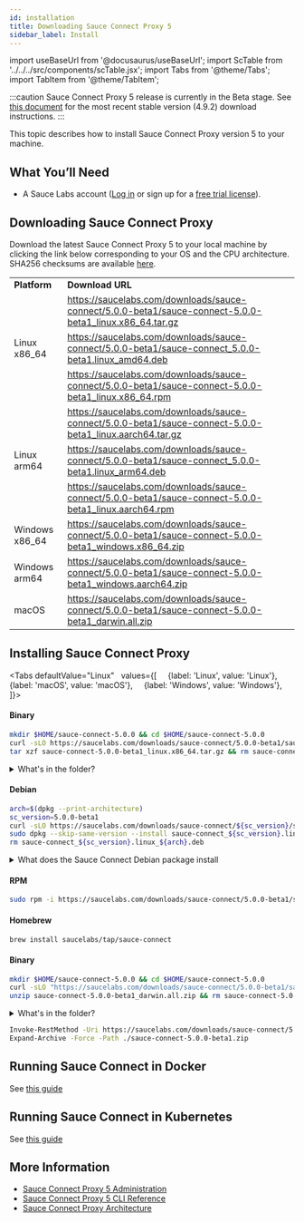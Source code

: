 ```yaml
---
id: installation
title: Downloading Sauce Connect Proxy 5
sidebar_label: Install
---
```


import useBaseUrl from '@docusaurus/useBaseUrl';
import ScTable from '../../../src/components/scTable.jsx';
import Tabs from '@theme/Tabs';
import TabItem from '@theme/TabItem';

:::caution
Sauce Connect Proxy 5 release is currently in the Beta stage. See [this document](/secure-connections/sauce-connect/installation/) for the most recent stable version (4.9.2) download instructions.
:::

This topic describes how to install Sauce Connect Proxy version 5 to your machine.

## What You’ll Need

- A Sauce Labs account ([Log in](https://accounts.saucelabs.com/am/XUI/#login/) or sign up for a [free trial license](https://saucelabs.com/sign-up)).

## Downloading Sauce Connect Proxy

Download the latest Sauce Connect Proxy 5 to your local machine by clicking the link below corresponding to your OS and the CPU architecture.
SHA256 checksums are available [here](https://saucelabs.com/downloads/sauce-connect/5.0.0-beta1/checksums).

<table>
  <tr>
    <td><strong>Platform</strong>
    </td>
    <td><strong>Download URL</strong>
    </td>
  </tr>
  <tr>
    <td rowspan="3">Linux x86_64</td>
    <td>
      <a href="https://saucelabs.com/downloads/sauce-connect/5.0.0-beta1/sauce-connect-5.0.0-beta1_linux.x86_64.tar.gz">https://saucelabs.com/downloads/sauce-connect/5.0.0-beta1/sauce-connect-5.0.0-beta1_linux.x86_64.tar.gz</a>
    </td>
  </tr>
  <tr>
    <td>
      <a href="https://saucelabs.com/downloads/sauce-connect/5.0.0-beta1/sauce-connect_5.0.0-beta1.linux_amd64.deb">https://saucelabs.com/downloads/sauce-connect/5.0.0-beta1/sauce-connect_5.0.0-beta1.linux_amd64.deb</a>
    </td>
  </tr>
  <tr>
    <td>
      <a href="https://saucelabs.com/downloads/sauce-connect/5.0.0-beta1/sauce-connect-5.0.0-beta1_linux.x86_64.rpm">https://saucelabs.com/downloads/sauce-connect/5.0.0-beta1/sauce-connect-5.0.0-beta1_linux.x86_64.rpm</a>
    </td>
  </tr>
  <tr>
    <td rowspan="3">Linux arm64</td>
    <td>
      <a href="https://saucelabs.com/downloads/sauce-connect/5.0.0-beta1/sauce-connect-5.0.0-beta1_linux.aarch64.tar.gz">https://saucelabs.com/downloads/sauce-connect/5.0.0-beta1/sauce-connect-5.0.0-beta1_linux.aarch64.tar.gz</a>
    </td>
  </tr>
  <tr>
    <td>
      <a href="https://saucelabs.com/downloads/sauce-connect/5.0.0-beta1/sauce-connect_5.0.0-beta1.linux_arm64.deb">https://saucelabs.com/downloads/sauce-connect/5.0.0-beta1/sauce-connect_5.0.0-beta1.linux_arm64.deb</a>
    </td>
  </tr>
  <tr>
    <td>
      <a href="https://saucelabs.com/downloads/sauce-connect/5.0.0-beta1/sauce-connect-5.0.0-beta1_linux.aarch64.rpm">https://saucelabs.com/downloads/sauce-connect/5.0.0-beta1/sauce-connect-5.0.0-beta1_linux.aarch64.rpm</a>
    </td>
  </tr>
  <tr>
    <td>Windows x86_64</td>
    <td>
      <a href="https://saucelabs.com/downloads/sauce-connect/5.0.0-beta1/sauce-connect-5.0.0-beta1_windows.x86_64.zip">https://saucelabs.com/downloads/sauce-connect/5.0.0-beta1/sauce-connect-5.0.0-beta1_windows.x86_64.zip</a>
    </td>
  </tr>
  <tr>
    <td>Windows arm64</td>
    <td>
      <a href="https://saucelabs.com/downloads/sauce-connect/5.0.0-beta1/sauce-connect-5.0.0-beta1_windows.aarch64.zip">https://saucelabs.com/downloads/sauce-connect/5.0.0-beta1/sauce-connect-5.0.0-beta1_windows.aarch64.zip</a>
    </td>
  </tr>
  <tr>
    <td>macOS</td>
    <td>
      <a href="https://saucelabs.com/downloads/sauce-connect/5.0.0-beta1/sauce-connect-5.0.0-beta1_darwin.all.zip">https://saucelabs.com/downloads/sauce-connect/5.0.0-beta1/sauce-connect-5.0.0-beta1_darwin.all.zip</a>
    </td>
  </tr>
</table>

## Installing Sauce Connect Proxy

<Tabs
defaultValue="Linux"
  values={[
    {label: 'Linux', value: 'Linux'},
    {label: 'macOS', value: 'macOS'},
    {label: 'Windows', value: 'Windows'},
  ]}>
<TabItem value="Linux">

#### Binary

```bash title="Download binary"
mkdir $HOME/sauce-connect-5.0.0 && cd $HOME/sauce-connect-5.0.0
curl -sLO https://saucelabs.com/downloads/sauce-connect/5.0.0-beta1/sauce-connect-5.0.0-beta1_linux.x86_64.tar.gz
tar xzf sauce-connect-5.0.0-beta1_linux.x86_64.tar.gz && rm sauce-connect-5.0.0-beta1_linux.x86_64.tar.gz
```

<details><summary>What's in the folder?</summary>

#### Sauce Connect folder contents

```bash
  ├── LICENSE
  ├── LICENSE.3RD_PARTY
  ├── completions
  │   ├── sc.bash
  │   ├── sc.fish
  │   └── sc.zsh
  └── sc
```

</details>

#### Debian
```bash title="Install a Debian package"
arch=$(dpkg --print-architecture)
sc_version=5.0.0-beta1
curl -sLO https://saucelabs.com/downloads/sauce-connect/${sc_version}/sauce-connect_${sc_version}.linux_${arch}.deb
sudo dpkg --skip-same-version --install sauce-connect_${sc_version}.linux_${arch}.deb
rm sauce-connect_${sc_version}.linux_${arch}.deb
```

<details><summary>What does the Sauce Connect Debian package install</summary>

- Sauce Connect Proxy binary is in `/usr/bin/sc`
- The enviroment variables file template is in `/etc/default/sauce-connect`. The file may be modified to include your configuration, , see [Running systemd service on Debian-based Linux](/secure-connections/sauce-connect-5/operation/systemd/)
  ```bash
  cat /etc/default/sauce-connect
  # Default values for Sauce Connect Proxy
  #SAUCE_CONFIG_FILE=/etc/sauce-connect/config.yaml
  # Required values
  #SAUCE_USER=
  #SAUCE_ACCESS_KEY=
  #SAUCE_REGION=
  #SAUCE_TUNNEL_NAME=
  # Options
  #SAUCE_SHARED=all
  #SAUCE_TUNNEL_POOL=
  # See https://docs.saucelabs.com/dev/cli/sauce-connect-5/ for all environment variable values
  ```
- Systemd service is enabled, see [Running systemd service on Debian-based Linux](/secure-connections/sauce-connect-5/operation/systemd/)

</details>

#### RPM

```bash title="Install an RPM package"
sudo rpm -i https://saucelabs.com/downloads/sauce-connect/5.0.0-beta1/sauce-connect-5.0.0-beta1_linux.x86_64.rpm
```

  </TabItem>

  <TabItem value="macOS">

#### Homebrew

```bash title="Homebrew (recommended)"
brew install saucelabs/tap/sauce-connect
```

#### Binary

```bash title="Download binary"
mkdir $HOME/sauce-connect-5.0.0 && cd $HOME/sauce-connect-5.0.0
curl -sLO "https://saucelabs.com/downloads/sauce-connect/5.0.0-beta1/sauce-connect-5.0.0-beta1_darwin.all.zip"
unzip sauce-connect-5.0.0-beta1_darwin.all.zip && rm sauce-connect-5.0.0-beta1_darwin.all.zip
```

<details><summary>What's in the folder?</summary>

#### Sauce Connect folder contents

```bash
  ├── LICENSE
  ├── LICENSE.3RD_PARTY
  ├── completions
  │   ├── sc.bash
  │   ├── sc.fish
  │   └── sc.zsh
  └── sc
```

</details>

  </TabItem>

  <TabItem value="Windows">

```bash title="Using Powershell (Windows)"
Invoke-RestMethod -Uri https://saucelabs.com/downloads/sauce-connect/5.0.0-beta1/sauce-connect-5.0.0-beta1_windows.x86_64.zip -OutFile sauce-connect-5.0.0-beta1.zip
Expand-Archive -Force -Path ./sauce-connect-5.0.0-beta1.zip
```

  </TabItem>
</Tabs>

## Running Sauce Connect in Docker

See [this guide](/secure-connections/sauce-connect-5/operation/docker/)

## Running Sauce Connect in Kubernetes

See [this guide](/secure-connections/sauce-connect-5/operation/kubernetes/)

## More Information

- [Sauce Connect Proxy 5 Administration](/secure-connections/sauce-connect-5/operation/overview/)
- [Sauce Connect Proxy 5 CLI Reference](/dev/cli/sauce-connect-5/)
- [Sauce Connect Proxy Architecture](/secure-connections/sauce-connect-5/advanced/architecture/)
